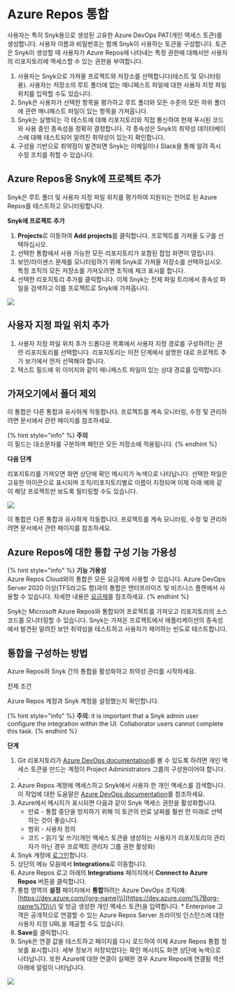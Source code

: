 # Azure Repos 통합

사용자는 특히 Snyk용으로 생성된 고유한 Azure DevOps PAT(개인 액세스 토큰)를 생성합니다. 사용자 이름과 비밀번호는 함께 Snyk이 사용하는 토큰을 구성합니다. 토큰은 Snyk이 생성할 때 사용자가 Azure Repos에 나타내는 특정 권한에 대해서만 사용자의 리포지토리에 액세스할 수 있는 권한을 부여합니다.

1. 사용자는 Snyk으로 가져올 프로젝트와 저장소를 선택합니다(테스트 및 모니터링용). 사용자는 저장소의 루트 폴더에 없는 매니페스트 파일에 대한 사용자 지정 파일 위치를 입력할 수도 있습니다.
2. Snyk은 사용자가 선택한 항목을 평가하고 루트 폴더와 모든 수준의 모든 하위 폴더에 관련 매니페스트 파일이 있는 항목을 가져옵니다.
3. Snyk는 실행되는 각 테스트에 대해 리포지토리와 직접 통신하여 현재 푸시된 코드와 사용 중인 종속성을 정확히 결정합니다. 각 종속성은 Snyk의 취약성 데이터베이스에 대해 테스트되어 알려진 취약성이 있는지 확인합니다.
4. 구성을 기반으로 취약점이 발견되면 Snyk는 이메일이나 Slack을 통해 알려 즉시 수정 조치를 취할 수 있습니다.

## Azure Repos용 Snyk에 프로젝트 추가

Snyk은 루트 폴더 및 사용자 지정 파일 위치를 평가하여 지원되는 언어로 된 Azure Repos를 테스트하고 모니터링합니다.

**Snyk에 프로젝트 추가**

1. **Projects**로 이동하여 **Add projects**를 클릭합니다. 프로젝트를 가져올 도구를 선택하십시오.
2. 선택한 통합에서 사용 가능한 모든 리포지토리가 포함된 팝업 화면이 열립니다.
3. 보안/라이센스 문제를 모니터링하기 위해 Snyk로 가져올 저장소를 선택하십시오. 특정 조직의 모든 저장소를 가져오려면 조직에 체크 표시를 합니다.
4. 선택한 리포지토리 추가를 클릭합니다. 이제 Snyk는 전체 파일 트리에서 종속성 파일을 검색하고 이를 프로젝트로 Snyk에 가져옵니다.

![](<../../../.gitbook/assets/uuid-cae3b5b8-6971-406c-3c00-91c9d1a570a2-en (1).png>)

## 사용자 지정 파일 위치 추가

1. 사용자 지정 파일 위치 추가 드롭다운 목록에서 사용자 지정 경로를 구성하려는 관련 리포지토리를 선택합니다. 리포지토리는 이전 단계에서 설명한 대로 프로젝트 추가 보기에서 먼저 선택해야 합니다.
2. 텍스트 필드에 위 이미지와 같이 매니페스트 파일이 있는 상대 경로를 입력합니다.

## 가져오기에서 폴더 제외

이 통합은 다른 통합과 유사하게 작동합니다. 프로젝트를 계속 모니터링, 수정 및 관리하려면 문서에서 관련 페이지를 참조하세요.

{% hint style="info" %}
**주의**\
이 필드는 대소문자를 구분하며 패턴은 모든 저장소에 적용됩니다.
{% endhint %}

**다음 단계**

리포지토리를 가져오면 화면 상단에 확인 메시지가 녹색으로 나타납니다. 선택한 파일은 고유한 아이콘으로 표시되며 조직/리포지토리별로 이름이 지정되며 이제 아래 예와 같이 해당 프로젝트만 보도록 필터링할 수도 있습니다.

![](../../../.gitbook/assets/screen-shot-2021-09-16-at-9.12.12-am.png)

이 통합은 다른 통합과 유사하게 작동합니다. 프로젝트를 계속 모니터링, 수정 및 관리하려면 문서에서 관련 페이지를 참조하세요.

## Azure Repos에 대한 통합 구성 기능 가용성

{% hint style="info" %}
**기능 가용성**\
Azure Repos Cloud와의 통합은 모든 요금제에 사용할 수 있습니다. Azure DevOps Server 2020 이상(TFS라고도 함)과의 통합은 엔터프라이즈 및 비즈니스 플랜에서 사용할 수 있습니다. 자세한 내용은 [요금제](https://snyk.io/plans/)를 참조하세요.
{% endhint %}

Snyk는 Microsoft Azure Repos와 통합되어 프로젝트를 가져오고 리포지토리의 소스 코드를 모니터링할 수 있습니다. Snyk는 가져온 프로젝트에서 애플리케이션의 종속성에서 발견된 알려진 보안 취약성을 테스트하고 사용자가 제어하는 빈도로 테스트합니다.

## 통합을 구성하는 방법

Azure Repos와 Snyk 간의 통합을 활성화하고 취약성 관리를 시작하세요.

전제 조건

Azure Repos 계정과 Snyk 계정을 설정했는지 확인합니다.

{% hint style="info" %}
**주의**: it is important that a Snyk admin user configure the integration within the UI. Collaborator users cannot complete this task.
{% endhint %}

**단계**

1. Git 리포지토리가 [Azure DevOps documentation](https://docs.microsoft.com/en-us/azure/devops/repos/git/set-git-repository-permissions)를 볼 수 있도록 하려면 개인 액세스 토큰을 만드는 계정이 Project Administrators 그룹의 구성원이어야 합니다. .
2. Azure Repos 계정에 액세스하고 Snyk에서 사용자 한 개인 액세스를 검색합니다. 이 작업에 대한 도움말은 [Azure DevOps documentation](https://docs.microsoft.com/en-us/azure/devops/repos/git/set-git-repository-permissions)를  참조하세요.
3. Azure에서 메시지가 표시되면 다음과 같이 Snyk 액세스 권한을 활성화합니다.
   * 만료 - 통합 중단을 방지하기 위해 이 토큰의 만료 날짜를 훨씬 먼 미래로 선택하는 것이 좋습니다.
   * 범위 - 사용자 정의
   * 코드 - 읽기 및 쓰기(개인 액세스 토큰을 생성하는 사용자가 리포지토리의 관리자가 아닌 경우 프로젝트 관리자 그룹 권한 활성화)
4. Snyk 계정에 [로그인](https://app.snyk.io/login)합니다.
5. 상단의 메뉴 모음에서 **Integrations**로 이동합니다.
6. Azure Repos 로고 아래의 **Integrations** 페이지에서 **Connect to Azure Repos** 버튼을 클릭합니다.
7. 통합 영역의 **설정** 페이지에서 **통합**하려는 Azure DevOps 조직(예: [https://dev.azure.com/{org-name}\\](https://dev.azure.com/%7Borg-name%7D\)/) 및 방금 생성한 개인 액세스 토큰)을 입력합니다. \* Enterprise 고객은 공개적으로 연결할 수 있는 Azure Repos Server 프라이빗 인스턴스에 대한 사용자 지정 URL을 제공할 수도 있습니다.
8. **Save**를 클릭합니다.
9. Snyk은 연결 값을 테스트하고 페이지를 다시 로드하여 이제 Azure Repos 통합 정보를 표시합니다. 세부 정보가 저장되었다는 확인 메시지도 화면 상단에 녹색으로 나타납니다. 또한 Azure에 대한 연결이 실패한 경우 Azure Repos에 연결됨 섹션 아래에 알림이 나타납니다.

![](../../../.gitbook/assets/screen\_shot\_2020-05-19\_at\_17.16.24.png)
